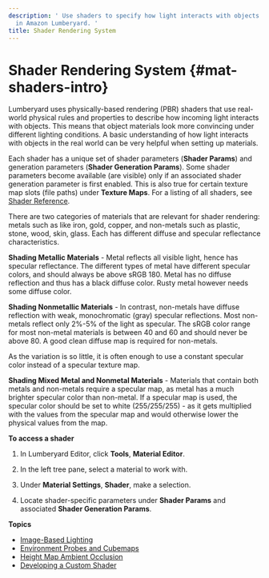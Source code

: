 ```yaml
---
description: ' Use shaders to specify how light interacts with objects for your game
  in Amazon Lumberyard. '
title: Shader Rendering System
---
```

# Shader Rendering System {#mat-shaders-intro}

Lumberyard uses physically\-based rendering \(PBR\) shaders that use real\-world physical rules and properties to describe how incoming light interacts with objects\. This means that object materials look more convincing under different lighting conditions\. A basic understanding of how light interacts with objects in the real world can be very helpful when setting up materials\.

Each shader has a unique set of shader parameters \(**Shader Params**\) and generation parameters \(**Shader Generation Params**\)\. Some shader parameters become available \(are visible\) only if an associated shader generation parameter is first enabled\. This is also true for certain texture map slots \(file paths\) under **Texture Maps**\. For a listing of all shaders, see [Shader Reference](/docs/userguide/shaders/intro.md)\.

There are two categories of materials that are relevant for shader rendering: metals such as like iron, gold, copper, and non\-metals such as plastic, stone, wood, skin, glass\. Each has different diffuse and specular reflectance characteristics\.

**Shading Metallic Materials** \- Metal reflects all visible light, hence has specular reflectance\. The different types of metal have different specular colors, and should always be above sRGB 180\. Metal has no diffuse reflection and thus has a black diffuse color\. Rusty metal however needs some diffuse color\.

**Shading Nonmetallic Materials** \- In contrast, non\-metals have diffuse reflection with weak, monochromatic \(gray\) specular reflections\. Most non\-metals reflect only 2%\-5% of the light as specular\. The sRGB color range for most non\-metal materials is between 40 and 60 and should never be above 80\. A good clean diffuse map is required for non\-metals\.

As the variation is so little, it is often enough to use a constant specular color instead of a specular texture map\.

**Shading Mixed Metal and Nonmetal Materials** \- Materials that contain both metals and non\-metals require a specular map, as metal has a much brighter specular color than non\-metal\. If a specular map is used, the specular color should be set to white \(255/255/255\) \- as it gets multiplied with the values from the specular map and would otherwise lower the physical values from the map\.

**To access a shader**

1. In Lumberyard Editor, click **Tools**, **Material Editor**\.

1. In the left tree pane, select a material to work with\.

1. Under **Material Settings**, **Shader**, make a selection\.

1. Locate shader\-specific parameters under **Shader Params** and associated **Shader Generation Params**\.

**Topics**
+ [Image\-Based Lighting](/docs/userguide/materials/shaders/image-lighting.md)
+ [Environment Probes and Cubemaps](/docs/userguide/materials/shaders/environment-probes-intro.md)
+ [Height Map Ambient Occlusion](/docs/userguide/materials/shaders/heightmap_ambient_occlusion.md)
+ [Developing a Custom Shader](/docs/userguide/materials/shaders/custom-dev-intro.md)